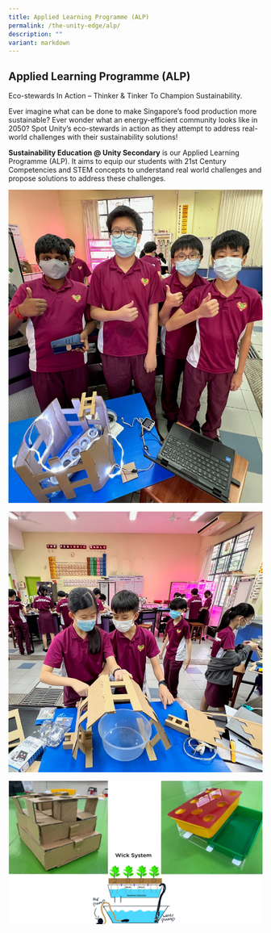 ```yaml
---
title: Applied Learning Programme (ALP)
permalink: /the-unity-edge/alp/
description: ""
variant: markdown
---
```

## Applied Learning Programme (ALP)

Eco-stewards In Action – Thinker & Tinker To Champion Sustainability.

Ever imagine what can be done to make Singapore’s food production more sustainable? Ever wonder what an energy-efficient community looks like in 2050? Spot Unity’s eco-stewards in action as they attempt to address real-world challenges with their sustainability solutions!


**Sustainability Education @ Unity Secondary** is our Applied Learning Programme (ALP). It aims to equip our students with 21st Century Competencies and STEM concepts to understand real world challenges and propose solutions to address these challenges.

![](/images/1__ALP__Caption___Eco_stewards_in_action_.jpeg)



![](/images/2__ALP__Caption___Thinkers_and_Tinkers_.jpeg)



![](/images/3__ALP__Caption__Conceptualisation_in_progress_.png)